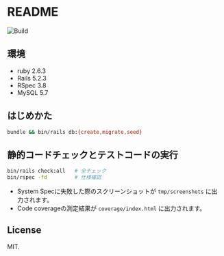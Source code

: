 # README

<img alt="Build" src="https://github.com/hideyuki-matsuyama/rpg_battle_simulator/workflows/Build/badge.svg">

## 環境

- ruby 2.6.3
- Rails 5.2.3
- RSpec 3.8
- MySQL 5.7

## はじめかた

```bash
bundle && bin/rails db:{create,migrate,seed}
```

## 静的コードチェックとテストコードの実行

```bash
bin/rails check:all   # 全チェック
bin/rspec -fd         # 仕様確認
```

- System Specに失敗した際のスクリーンショットが `tmp/screenshots` に出力されます。
- Code coverageの測定結果が `coverage/index.html` に出力されます。

## License

MIT.
